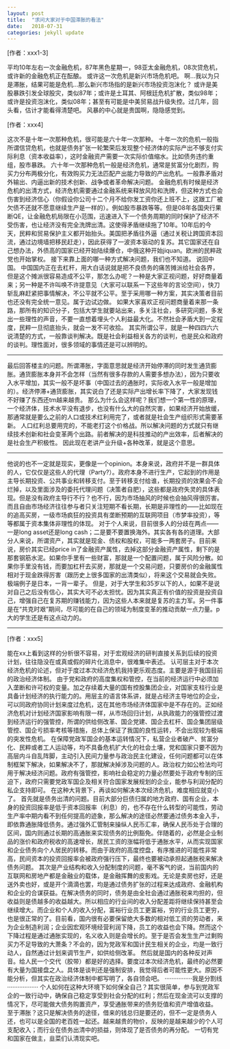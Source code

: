 ```yaml
---
layout: post
title:  "求问大家对于中国滞胀的看法"
date:   2018-07-31
categories: jekyll update
---
```


[作者：xxx1-3]

平均10年左右一次金融危机，87年黑色星期一，98亚太金融危机，08次贷危机，或许新的金融危机正在酝酿。
或许这一次危机是新兴市场危机吧。
啊...我以为只是滞胀，结果可能是危机...那么新兴市场指的是新兴市场投资泡沫化？
或许是美股暴跌引发全球股灾，类似87年；或许是土耳其、阿根廷危机扩散，类似98年；或许是投资泡沫化，类似08年；甚至有可能是中美贸易战升级失控。过几年，回头看，估计才能看得清楚吧。
风暴的中心就是贵国啊，隐隐感觉到。

[作者：xxx4]

这次不是十年一次那种危机，很可能是六十年一次那种。
十年一次的危机一般指所谓信贷危机，也就是债务扩张一轮繁荣后发现整个经济体的实际产出不够支付实际利息（资本收益率），这时金融资产需要一次实际价值缩水。比如债务违约重组，股市暴跌。
六十年一次那种危机一般是经济危机，通常是贫富分化剧烈，购买力分布两极分化，有效购买力无法匹配产出能力导致的产出危机。一般靠矛盾对外输出、内逼出新的技术创新、战争或者革命解决问题。
金融危机有时候是经济危机的出清方式，经济危机需要通过金融系统来释放风险和洗牌，但这种方式也会伤害到经济信心（你假设你公司十二个月不给你发工资你还上班不上，这跟工厂被欠债不还就不愿意继续生产是一样的）。例如股市暴跌等等。但是08年各国央行果断QE，让金融危机局限在小范围，迅速进入下一个债务周期的同时保护了经济不受伤害，也让经济没有完全洗牌出清。这使得矛盾继续拖了10年。10年后的今天，民粹和贸易保护主义都开始抬头。美国把矛盾往外逼（通过关税让跨国资本回流，通过边境墙把移民赶走），因此获得了一波资本驱动的复苏。其它国家还在自己想办法，外债高的国家已经开始陆续爆仓，中俄这种开始jiquan。欧洲的民粹政党也开始掌权。
接下来靠上面的哪一种方式解决问题，我们也不知道。
说回中国。
中国国内正在去杠杆，用大白话说就是把不良债务的痛苦摊派给社会各界，但是这个摊派很容易造成不公平，那怎么办呢？一种是大家正视问题，好好商量着来；另一种是不许叫唤不许提意见（大家可以联系一下这些年的言论空间），快刀斩乱麻赶紧把事情解决，不公平就不公平。至于采用哪一种方案，其实决策者目前也还没有完全统一意见。属于边试边做。
如果大家喜欢正视问题商量着来那一条路，那所有的知识分子，包括大学生就要站出来，多关注社会，多研究问题，多发出一些理性的声音，不要一直想着埋头个人利益最大化。不然社会矛盾大到一定程度，民粹一旦彻底抬头，就会一发不可收拾。
其实所谓公平，就是一种四四六六说清楚的方式，一般靠谈判解决。既是社会利益相关各方的谈判，也是民众和政府的谈判。理性面对，很多领域的事情还是可以辨明的。

----------------------------------------

最后回答楼主的问题。所谓滞胀，字面意思就是经济开始停滞的同时发生通货膨胀。通货膨胀本身并不会怎样（当然有很多存款的人需要多想办法），因为只要收入水平增加，其实一般不是坏事（中国过去的通胀时，实际收入水平一般是增加的）。经济停滞+通货膨胀，其实说白了还是实际产出增长率下降了，大家发现钱不好赚了东西还tm越来越贵。
那么为什么会这样呢？我们想一个第一性的原理，一个经济体，技术水平没有退步，也没有什么大的自然灾害，如果经济开始放缓，那通常就是要么之前的人口或技术红利用完了，或者就是社会生产组织形式需要革新。
人口红利总要用完的，不能老打这个价格战。所以解决问题的方式就只有继续技术创新和社会变革两个出路。前者解决的是科技推动的产出效率，后者解决的是社会生产积极性。
因此现在老讲产业升级+各种改革，就是这个意思。

-----------------------------------------

他说的也不一定就是现实，更像是一个opinion。本身来说，政府并不是一群具体的人，它仅仅是这些人的代理（Party?）。政府本身不进行生产，它起到的作用是主导长期投资、公共事业和转移支付。至于转移支付给谁，长期投资的效果会不会烂掉，以及里面涉及的委托代理问题（决策者自肥），这些都是政府失灵的具体表现。但是没有政府主导行不行？也不行，因为市场抽风的时候也会抽风得很厉害。而且自由市场经济往往参与者只关注短期不看长期，长期是非理性的——比如现在的追高买房，一级市场疯狂的投资具有垄断预期的互联网项目（市梦率投资），等等都属于资本集体非理性的体现。
对于个人来说，目前很多人的分歧在两点——一是long asset还是long cash；二是要不要置换海外。其实各有各的道理。大部分人来说，所谓资产，其实就是现金、债权和股权，可能多一两套房子。目前来说，房价其实已经price in了金融资产属性，去掉这部分金融资产属性，剩下的是那套钢筋水泥。如果你手里有一些财富，那就是一个配置问题，属于风险分散。如果你手里没有钱，而要加杠杆去买房，那就是一个交易问题，只要房价的金融属性相对于现金跌得厉害（跟历史上很多国家的出清类似），将来这个交易就会失败。极端例子是日本，一背一辈子。
但是，对于大学生和35岁以下的人，如果不是说对自己之后没有信心，其实大可不必太担忧。因为其实真正有价值的投资是投资自己，增强自己在复苏期的赚钱能力，因为这些人本来就是复苏的主力军。另一件事是在“共克时艰”期间，尽可能的在自己的领域为制度变革的推动贡献一点力量。p大的学生还是有这点动力的。

------------------------------------------

[作者：xxx5]

能在xx上看到这样的分析很不容易，对于宏观经济的研判直接关系到后续的投资计划，往往隐没在或真或假的碎片化消息中，很难集中表述。
认可层主对于本次经济危机的论述，但对于度过本次经济危机我持更乐观态度。主要是源于我国目前的政治经济体制。
由于党和政府的高度集权和管控，在当前的经济运行中必须加入垄断和许可权的变量。加之存续着大量的国有控股集团企业，对国家支柱行业是具备计划经济的执行能力的。用层主的语言体系讲，就是占经济主导地位的企业，可以同政府协同计划来度过危机，这在其他市场经济体国家中是不存在的。正如经济危机对计划经济国家影响有限一样，从市场回归计划，从执政能力的强管控过渡到经济运行的强管控，所谓的供给侧改革、国企党建、国企去杠杆、国企集团层级管控、国企亏损率考核等措施，总体上保证了我国的良性运转，不会出现较为极端的突发性危机。
在保障党政军国企的基本运转情况下，私营企业者破产、贫富分化、民粹或者工人运动等，均不具备危机扩大化的社会土壤，党和国家只要不因为高层内斗自乱阵脚，主动引入民间力量参与政治民主化建设，任何问题都可以在体制框架下解决，如果解决不了，那就解决掉涉及问题的人。政治权力如公检法均可用于解决经济问题。政府有强管控，影响社会稳定的力量必然要处于政府专制的压迫下，政府只需要党政军国企及相关符合国家发展规划的企业，能参与利润分配的私企支持即可。
在这种大背景下，再谈如何解决本次经济危机，难度相应就变小了。
首先就是债务出清的问题。目前大部分巨债归属的地方政府、国有企业，本身的投资回报率是低于资本回报率（利息）的，也不存在什么转型的可能性，劳动生产率中期内看不到任何提高的迹象，那么解决的途径必然要通过债务本金入手，即依靠通胀降低债务。通过强外汇管制来操纵人民币汇率，确保人民币处于合理的区间，国内则通过长期的高通胀来实现债务的比例豁免。伴随着的，必然是企业制品的涨价和政府税收的高速增长，居民工资的涨幅将低于通胀水平，从而实现国家和企业债务向个人居民的转移。而由于政府的高度控盘，有序推进的可能性非常高，民间资本的投资回报率会被政府强行压下，最终也要被动承担起通胀税来解决债务问题。
其次是产业结构和收入分配制度的问题，毫不客气的说，当前国内的互联网和房地产都是金融业的载体，是金融挥舞的皮影戏。无论是卖房也好，还是送外卖也好，或是开个滴滴也罢，均是通过债务扩张的过程来达成政府、金融机构和企业的合谋获益。在解决债务的同时，债务是由全社会通过通胀税来均担的，但收益则是债越多的收益越大。所以相应的行业间的收入分配差距将继续保持甚至会继续增大。而企业和个人的收入分配，富裕行业员工更富裕，穷的行业员工更穷，也是很正常的了。目前看，国内很有必要保留绝大多数的相对低工资的劳动者，来为企业制造利润；企业因宏观环境经营利润下降，员工的收益也会下降。然而这个下降过程是通过通胀实现的，名义收入则是会增长的。至于是否会发生生产过剩购买力不足导致的大萧条？不会的，因为党政军和国计民生相关的企业，均是一致行动人，自然通过计划来调节生产，如供给侧改革。
然后就是国内的各种反对声音。给人民一个交代（胶带）都是好的选择。要度过本次经济危机，最终的必然要有大量为国接盘之人。具体是谈判还是强制安排，我觉得后者可能性更大。原因不能分析，但其实在政治经济体制中都写明了，各自领会吧。
················我是分割线··················
个人如何在这种大环境下如何保全自己？其实很简单，参与到党政军企的一致行动中，确保自己稳定享受到社会分配的红利；然后在现金流可以支撑的情况下，尽可能做大债务购置资产，享受通胀带来的债务贬值和资产增值收益。
至于滞胀？这只是解决债务的途径，借来的钱总归是要还的，但不一定是债务人还，也可以是全国的老百姓一起还。越来越贵的物价，反映的是越来越少的个人可支配收入；而行业在债务出清中的损益，则体现了是否债务的再分配。
一切有党和国家在做主，韭菜们认清现实吧。

